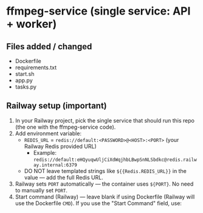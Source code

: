 # ffmpeg-service (single service: API + worker)

## Files added / changed
- Dockerfile
- requirements.txt
- start.sh
- app.py
- tasks.py

## Railway setup (important)
1. In your Railway project, pick the single service that should run this repo (the one with the ffmpeg-service code).
2. Add environment variable:
   - `REDIS_URL` = `redis://default:<PASSWORD>@<HOST>:<PORT>` (your Railway Redis provided URL)
     - Example: `redis://default:eHQyuqwUljCiXdWqjhbLBwpSnNLSbdkc@redis.railway.internal:6379`
   - DO NOT leave templated strings like `${{Redis.REDIS_URL}}` in the value — add the full Redis URL.
3. Railway sets `PORT` automatically — the container uses `${PORT}`. No need to manually set `PORT`.
4. Start command (Railway) — leave blank if using Dockerfile (Railway will use the Dockerfile `CMD`). If you use the "Start Command" field, use:
